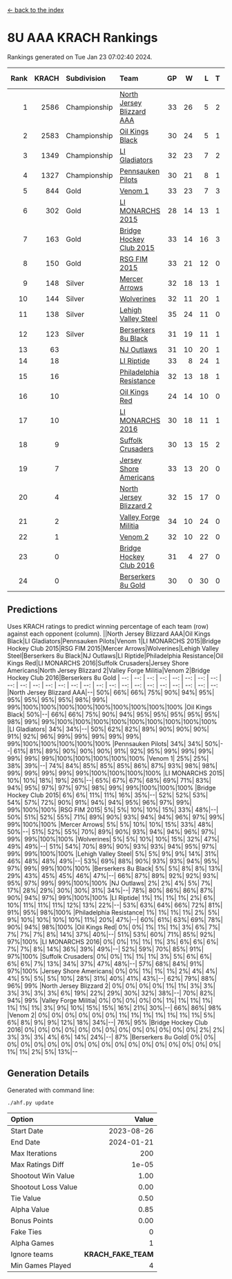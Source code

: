 [<- back to the index](readme.md)
# 8U AAA KRACH Rankings
Rankings generated on Tue Jan 23 07:02:40 2024.

Rank|KRACH|Subdivision|Team|GP|W|L|T|OTW|OTL|SoS|Exp Wins|Win Diff
---:|---:|:---|:---|---:|---:|---:|---:|---:|---:|---:|---:|---:
1|2586|Championship|[North Jersey Blizzard AAA](https://gamesheetstats.com/seasons/3659/teams/140205/schedule)|33|26|5|2|0|0|738|27.8|-0.0
2|2583|Championship|[Oil Kings Black](https://gamesheetstats.com/seasons/3659/teams/140206/schedule)|30|24|5|1|1|0|759|25.3|-0.0
3|1349|Championship|[LI Gladiators](https://gamesheetstats.com/seasons/3659/teams/140201/schedule)|32|23|7|2|1|0|774|24.8|-0.0
4|1327|Championship|[Pennsauken Pilots](https://gamesheetstats.com/seasons/3659/teams/140208/schedule)|30|21|8|1|0|0|861|22.3|-0.0
5|844|Gold|[Venom 1](https://gamesheetstats.com/seasons/3659/teams/140213/schedule)|33|23|7|3|2|1|609|25.3|-0.0
6|302|Gold|[LI MONARCHS 2015](https://gamesheetstats.com/seasons/3659/teams/140198/schedule)|28|14|13|1|0|0|805|15.3|-0.0
7|163|Gold|[Bridge Hockey Club 2015](https://gamesheetstats.com/seasons/3659/teams/140194/schedule)|33|14|16|3|1|3|577|16.3|-0.0
8|150|Gold|[RSG FIM 2015](https://gamesheetstats.com/seasons/3659/teams/140210/schedule)|33|21|12|0|0|1|455|21.8|-0.0
9|148|Silver|[Mercer Arrows](https://gamesheetstats.com/seasons/3659/teams/140202/schedule)|32|18|13|1|2|1|397|19.3|-0.0
10|144|Silver|[Wolverines](https://gamesheetstats.com/seasons/3659/teams/140215/schedule)|32|11|20|1|0|2|875|12.3|-0.0
11|138|Silver|[Lehigh Valley Steel](https://gamesheetstats.com/seasons/3659/teams/140197/schedule)|35|24|11|0|2|0|328|24.8|-0.0
12|123|Silver|[Berserkers 8u Black](https://gamesheetstats.com/seasons/3659/teams/140192/schedule)|31|19|11|1|0|0|330|20.4|0.0
13|63||[NJ Outlaws](https://gamesheetstats.com/seasons/3659/teams/140203/schedule)|31|10|20|1|1|2|695|11.3|-0.0
14|18||[LI Riptide](https://gamesheetstats.com/seasons/3659/teams/140200/schedule)|33|8|24|1|0|0|664|9.4|0.0
15|16||[Philadelphia Resistance](https://gamesheetstats.com/seasons/3659/teams/140209/schedule)|32|13|18|1|0|0|170|14.4|0.0
16|10||[Oil Kings Red](https://gamesheetstats.com/seasons/3659/teams/140207/schedule)|24|14|10|0|0|1|77|14.9|0.0
17|10||[LI MONARCHS 2016](https://gamesheetstats.com/seasons/3659/teams/140199/schedule)|30|18|11|1|3|0|26|19.4|0.0
18|9||[Suffolk Crusaders](https://gamesheetstats.com/seasons/3659/teams/140211/schedule)|30|13|15|2|2|1|92|14.9|0.0
19|7||[Jersey Shore Americans](https://gamesheetstats.com/seasons/3659/teams/140196/schedule)|33|13|20|0|0|2|114|13.9|0.0
20|4||[North Jersey Blizzard 2](https://gamesheetstats.com/seasons/3659/teams/140204/schedule)|32|15|17|0|2|2|33|15.9|0.0
21|2||[Valley Forge Militia](https://gamesheetstats.com/seasons/3659/teams/140212/schedule)|34|10|24|0|0|1|212|10.9|0.0
22|1||[Venom 2](https://gamesheetstats.com/seasons/3659/teams/140214/schedule)|32|10|22|0|2|1|30|10.9|0.0
23|0||[Bridge Hockey Club 2016](https://gamesheetstats.com/seasons/3659/teams/140195/schedule)|31|4|27|0|0|1|26|4.9|0.0
24|0||[Berserkers 8u Gold](https://gamesheetstats.com/seasons/3659/teams/140193/schedule)|30|0|30|0|0|0|10|0.9|0.0

## Predictions
Uses KRACH ratings to predict winning percentage of each team (row) against each opponent (column).
||North Jersey Blizzard AAA|Oil Kings Black|LI Gladiators|Pennsauken Pilots|Venom 1|LI MONARCHS 2015|Bridge Hockey Club 2015|RSG FIM 2015|Mercer Arrows|Wolverines|Lehigh Valley Steel|Berserkers 8u Black|NJ Outlaws|LI Riptide|Philadelphia Resistance|Oil Kings Red|LI MONARCHS 2016|Suffolk Crusaders|Jersey Shore Americans|North Jersey Blizzard 2|Valley Forge Militia|Venom 2|Bridge Hockey Club 2016|Berserkers 8u Gold
| --: | --: | --: | --: | --: | --: | --: | --: | --: | --: | --: | --: | --: | --: | --: | --: | --: | --: | --: | --: | --: | --: | --: | --: | --: 
|North Jersey Blizzard AAA|--| 50%| 66%| 66%| 75%| 90%| 94%| 95%| 95%| 95%| 95%| 95%| 98%| 99%| 99%|100%|100%|100%|100%|100%|100%|100%|100%|100%
|Oil Kings Black| 50%|--| 66%| 66%| 75%| 90%| 94%| 95%| 95%| 95%| 95%| 95%| 98%| 99%| 99%|100%|100%|100%|100%|100%|100%|100%|100%|100%
|LI Gladiators| 34%| 34%|--| 50%| 62%| 82%| 89%| 90%| 90%| 90%| 91%| 92%| 96%| 99%| 99%| 99%| 99%| 99%| 99%|100%|100%|100%|100%|100%
|Pennsauken Pilots| 34%| 34%| 50%|--| 61%| 81%| 89%| 90%| 90%| 90%| 91%| 92%| 95%| 99%| 99%| 99%| 99%| 99%| 99%|100%|100%|100%|100%|100%
|Venom 1| 25%| 25%| 38%| 39%|--| 74%| 84%| 85%| 85%| 85%| 86%| 87%| 93%| 98%| 98%| 99%| 99%| 99%| 99%| 99%|100%|100%|100%|100%
|LI MONARCHS 2015| 10%| 10%| 18%| 19%| 26%|--| 65%| 67%| 67%| 68%| 69%| 71%| 83%| 94%| 95%| 97%| 97%| 97%| 98%| 99%| 99%|100%|100%|100%
|Bridge Hockey Club 2015|  6%|  6%| 11%| 11%| 16%| 35%|--| 52%| 52%| 53%| 54%| 57%| 72%| 90%| 91%| 94%| 94%| 95%| 96%| 97%| 99%| 99%|100%|100%
|RSG FIM 2015|  5%|  5%| 10%| 10%| 15%| 33%| 48%|--| 50%| 51%| 52%| 55%| 71%| 89%| 90%| 93%| 94%| 94%| 96%| 97%| 99%| 99%|100%|100%
|Mercer Arrows|  5%|  5%| 10%| 10%| 15%| 33%| 48%| 50%|--| 51%| 52%| 55%| 70%| 89%| 90%| 93%| 94%| 94%| 96%| 97%| 99%| 99%|100%|100%
|Wolverines|  5%|  5%| 10%| 10%| 15%| 32%| 47%| 49%| 49%|--| 51%| 54%| 70%| 89%| 90%| 93%| 93%| 94%| 95%| 97%| 99%| 99%|100%|100%
|Lehigh Valley Steel|  5%|  5%|  9%|  9%| 14%| 31%| 46%| 48%| 48%| 49%|--| 53%| 69%| 88%| 90%| 93%| 93%| 94%| 95%| 97%| 99%| 99%|100%|100%
|Berserkers 8u Black|  5%|  5%|  8%|  8%| 13%| 29%| 43%| 45%| 45%| 46%| 47%|--| 66%| 87%| 89%| 92%| 92%| 93%| 95%| 97%| 99%| 99%|100%|100%
|NJ Outlaws|  2%|  2%|  4%|  5%|  7%| 17%| 28%| 29%| 30%| 30%| 31%| 34%|--| 78%| 80%| 86%| 86%| 87%| 90%| 94%| 97%| 99%|100%|100%
|LI Riptide|  1%|  1%|  1%|  1%|  2%|  6%| 10%| 11%| 11%| 11%| 12%| 13%| 22%|--| 53%| 63%| 64%| 66%| 72%| 81%| 91%| 95%| 98%|100%
|Philadelphia Resistance|  1%|  1%|  1%|  1%|  2%|  5%|  9%| 10%| 10%| 10%| 10%| 11%| 20%| 47%|--| 60%| 61%| 63%| 69%| 78%| 90%| 94%| 98%|100%
|Oil Kings Red|  0%|  0%|  1%|  1%|  1%|  3%|  6%|  7%|  7%|  7%|  7%|  8%| 14%| 37%| 40%|--| 51%| 53%| 60%| 71%| 85%| 92%| 97%|100%
|LI MONARCHS 2016|  0%|  0%|  1%|  1%|  1%|  3%|  6%|  6%|  6%|  7%|  7%|  8%| 14%| 36%| 39%| 49%|--| 52%| 59%| 70%| 85%| 91%| 97%|100%
|Suffolk Crusaders|  0%|  0%|  1%|  1%|  1%|  3%|  5%|  6%|  6%|  6%|  6%|  7%| 13%| 34%| 37%| 47%| 48%|--| 57%| 68%| 84%| 91%| 97%|100%
|Jersey Shore Americans|  0%|  0%|  1%|  1%|  1%|  2%|  4%|  4%|  4%|  5%|  5%|  5%| 10%| 28%| 31%| 40%| 41%| 43%|--| 62%| 79%| 88%| 96%| 99%
|North Jersey Blizzard 2|  0%|  0%|  0%|  0%|  1%|  1%|  3%|  3%|  3%|  3%|  3%|  3%|  6%| 19%| 22%| 29%| 30%| 32%| 38%|--| 70%| 82%| 94%| 99%
|Valley Forge Militia|  0%|  0%|  0%|  0%|  0%|  1%|  1%|  1%|  1%|  1%|  1%|  1%|  3%|  9%| 10%| 15%| 15%| 16%| 21%| 30%|--| 66%| 86%| 98%
|Venom 2|  0%|  0%|  0%|  0%|  0%|  0%|  1%|  1%|  1%|  1%|  1%|  1%|  1%|  5%|  6%|  8%|  9%|  9%| 12%| 18%| 34%|--| 76%| 95%
|Bridge Hockey Club 2016|  0%|  0%|  0%|  0%|  0%|  0%|  0%|  0%|  0%|  0%|  0%|  0%|  0%|  2%|  2%|  3%|  3%|  3%|  4%|  6%| 14%| 24%|--| 87%
|Berserkers 8u Gold|  0%|  0%|  0%|  0%|  0%|  0%|  0%|  0%|  0%|  0%|  0%|  0%|  0%|  0%|  0%|  0%|  0%|  0%|  1%|  1%|  2%|  5%| 13%|--

## Generation Details

Generated with command line:
```
./ahf.py update
```

| Option | Value |
| :----- | ----: |
| Start Date | 2023-08-26 |
| End Date | 2024-01-21 |
| Max Iterations | 200 |
| Max Ratings Diff | 1e-05 |
| Shootout Win Value | 1.00 |
| Shootout Loss Value | 0.00 |
| Tie Value | 0.50 |
| Alpha Value | 0.85 |
| Bonus Points | 0.00 |
| Fake Ties | 0 |
| Alpha Games | 1 |
| Ignore teams | __KRACH_FAKE_TEAM__ |
| Min Games Played | 4 |

